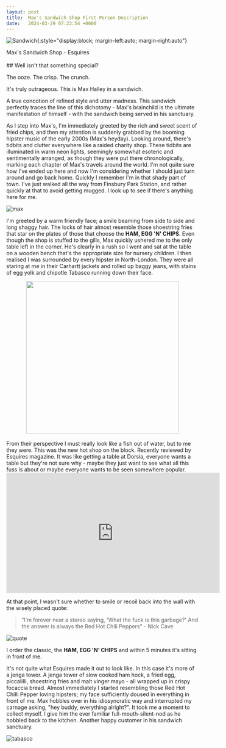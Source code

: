 ```yaml
---
layout: post
title:  Max's Sandwich Shop First Person Description
date:   2024-03-29 07:23:54 +0000
---
```

![Sandwich]({{site.baseurl}}/assets/sandwich.jpeg){:style="display:block; margin-left:auto; margin-right:auto"}
<figcaption>Max's Sandwich Shop - Esquires</figcaption>
<br>
## Well isn't that something special? 

The ooze. The crisp. The crunch. 

It's truly outrageous. This is Max Halley in a sandwich.

A true concotion of refined style and utter madness. This sandwich perfectly traces the line of this dichotomy - Max's brainchild is the ultimate manifestation of himself - with the sandwich being served in his sanctuary. 


As I step into Max's, I'm immediately greeted by the rich and sweet scent of fried chips, and then my attention is suddenly grabbed by the booming hipster music of the early 2000s (Max's heyday). Looking around, there's tidbits and clutter everywhere like a raided charity shop. These tidbits are illuminated in warm neon lights, seemingly somewhat esoteric and sentimentally arranged, as though they were put there chronologically, marking each chapter of Max's travels around the world. I'm not quite sure how I've ended up here and now I'm considering whether I should just turn around and go back home. Quickly I remember I'm in that shady part of town. I've just walked all the way from Finsbury Park Station, and rather quickly at that to avoid getting mugged. I look up to see if there's anything here for me.


![max]({{site.baseurl}}/assets/maxhalley.jpg)

I'm greeted by a warm friendly face; a smile beaming from side to side and long shaggy hair. The locks of hair almost resemble those shoestring fries that star on the plates of those that choose the **HAM, EGG 'N' CHIPS**. Even though the shop is stuffed to the gills, Max quickly ushered me to the only table left in the corner. He's clearly in a rush so I went and sat at the table on a wooden bench that's the appropriate size for nursery children. I then realised I was surrounded by every hipster in North-London. They were all staring at me in their Carhartt jackets and rolled up baggy jeans, with stains of egg yolk and chipotle Tabasco running down their face. 
<br>
<div align="center">
<img  src="{{site.baseurl}}/assets/hipster.png" width="400" >
</div> <br>
From their perspective I must really look like a fish out of water, but to me they were. This was the new hot shop on the block. Recently reviewed by Esquires magazine. It was like getting a table at Dorsia, everyone wants a table but they're not sure why - maybe they just want to see what all this fuss is about or maybe everyone wants to be seen somewhere popular. 
<br>

<div align="center">
<iframe width="560" height="315" src="https://www.youtube.com/embed/cISYzA36-ZY?start=71&end=85" title="YouTube video player" frameborder="0" allow="accelerometer; autoplay; clipboard-write; encrypted-media; gyroscope; picture-in-picture; web-share" referrerpolicy="strict-origin-when-cross-origin" allowfullscreen></iframe>
</div> 


At that point, I wasn't sure whether to smile or recoil back into the wall with the wisely placed quote:

> “I'm forever near a stereo saying, 'What the fuck is this garbage?' And the answer is always the Red Hot Chili Peppers" - Nick Cave 

![quote]({{site.baseurl}}/assets/quote.jpg)

I order the classic, the **HAM, EGG 'N' CHIPS** and within 5 minutes it's sitting in front of me. 

It's not quite what Esquires made it out to look like. In this case it's more of a jenga tower. A jenga tower of slow cooked ham hock, a fried egg, piccalilli, shoestring fries and malt vinger mayo - all wrapped up in crispy focaccia bread. Almost immediately I started resembling those Red Hot Chilli Pepper loving hipsters; my face sufficiently doused in everything in front of me. Max hobbles over in his idiosyncratic way and interrupted my carnage asking, "hey buddy, everything alright?". It took me a moment to collect myself. I give him the ever familiar full-mouth-silent-nod as he hobbled back to the kitchen. Another happy customer in his sandwich sanctuary. 

 ![tabasco]({{site.baseurl}}/assets/tabasco.jpg)



